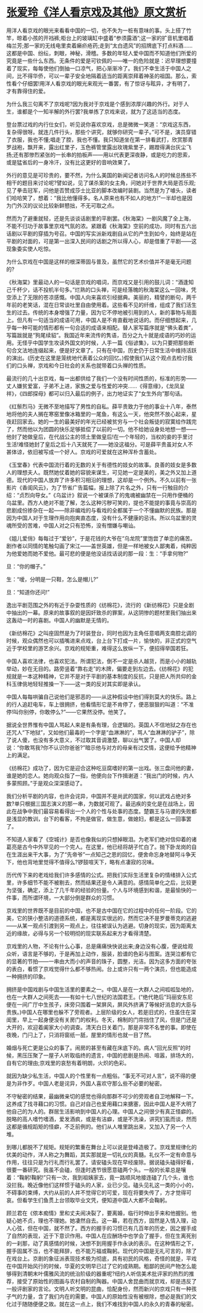 # [张爱玲《洋人看京戏及其他》原文赏析](https://www.vrrw.net/wx/9919.html)

用洋人看京戏的眼光来看看中国的一切，也不失为一桩有意味的事。头上搭了竹竿，晾着小孩的开裆裤;柜台上的玻璃缸中盛着“参须露酒”;这一家的扩音机里唱着梅兰芳;那一家的无线电里卖着癞疥疮药;走到“太白遗风”的招牌底下打点料酒……这都是中国、纷纭，刺眼，神秘，滑稽。多数的年轻人爱中国而不知道他们所爱的究竟是一些什么东西。无条件的爱是可钦佩的——唯一的危险就是：迟早理想要撞着了现实，每每使他们倒抽一口凉气，把心渐渐冷了。我们不幸生活于中国人之间，比不得华侨，可以一辈子安全地隔着适当的距离崇拜着神圣的祖国。那么，索性看个仔细罢!用洋人看京戏的眼光来观光一番罢，有了惊讶与眩异，才有明了，才有靠得住的爱。

为什么我三句离不了京戏呢?因为我对于京戏是个感到浓厚兴趣的外行。对于人生，谁都是个一知半解的外行罢?我单拣了京戏来说，就为了这适当的态度。

登台票过戏的内行仕女们，听见说你喜欢京戏，总是微微一笑道：“京戏这东西，复杂得很呀。就连几件行头，那些个讲究，就够你研究一辈子。”可不是，演员穿错了衣服，我也不懂;唱走了腔，我也不懂。我只知道坐在第一排看武打，欣赏那青罗战袍，飘开来，露出红里子，玉色裤管里露出玫瑰紫里子，踢蹬得满台灰尘飞扬;还有那惨烈紧张的一长串的拍板声——用以代表更深夜静，或是吃力的思索，或是猛省后的一身冷汗，没有比这更好的音响效果了。

外行的意见是可珍贵的，要不然，为什么美国的新闻记者访问名人的时候总拣些不相干的题目来讨论呢?譬如说，见了谋杀案的女主角，问她对于世界大局是否乐观;见了拳击冠军，问他是否赞成莎士比亚的脚本改编时装剧。当然是为了噱头，读者们哈哈笑了，想着：“我比他懂得多。名人原来也有不如人的地方!”一半却也是因为门外汉的议论比较新鲜戆拙，不无可取之点。

然而为了避重就轻，还是先谈谈话剧里的平剧罢。《秋海棠》一剧风魔了全上海，不能不归功于故事里京戏气氛的浓。紧跟着《秋海棠》空前的成功，同时有五六出话剧以平剧的穿插为号召。中国的写实派新戏剧自从它的产生到如今，始终是站在平剧的对面的，可是第一出深入民间的话剧之所以得人心，却是借重了平剧——这现象委实使人吃惊。



为什么京戏在中国是这样的根深蒂固与普及，虽然它的艺术价值并不是毫无问题的?

《秋海棠》里最动人的一句话是京戏的唱词，而京戏又是引用的鼓儿词：“酒逢知己千杯少，话不投机半句多。”烂熟的口头禅，可是经落魄的秋海棠这么一回味，凭空添上了无限的苍凉感慨。中国人向来喜欢引经据典。美丽的，精譬的断句，两千年前的老笑话，混在日常谈吐里自由使用着。这些看不见的纤维，组成了我们活生生的过去。传统的本身增强了力量，因为它不停地被引用到的人，新的事物与局面上。但凡有一句适当的成语可用，中国人是不肯直截地说话的。而仔细想起来，几乎每一种可能的情形都有一句合适的成语来相配。替人家写篇序就是“佛头着粪”，写篇跋就是“狗尾续貂”。我国近年来流传的隽语，百分之九十就是成语的巧妙的运用。无怪乎中国学生攻读外国文的时候，人手一篇《俗谚集》，以为只要把那些断句合文法地连缀起来，便是好文章了。只有在中国，历史仍于日常生活中维持活跃的演出。(历史在这里是笼统地代表着公众的回忆。)假使我们从这个观点去检讨我们的口头禅，京戏和今日社会的关系也就带着口头禅的性质。

最流行的几十出京戏，每一出都供给了我们一个没有时间性质的，标准的形势——丈人嫌贫爱富，子弟不上进，家族之爱与性爱的冲突……《得意缘》，《龙凤呈祥》，《四郎探母》都可以归入最后的例子，出力地证实了“女生外向”那句话。

《红鬃烈马》无微不至地描写了男性的自私。薛平贵致力于他的事业十八年，泰然地将他的夫人搁在寒窑里像冰箱里的一尾鱼，有这么一天，他突然不放心起来，星夜赶回家去。她的一生的最美好的年光已经被贫穷与一个社会叛徒的寂寞给作践完了，然而他以为团圆的快乐足够抵偿了以前的一切。他不给她设身处地想一想——他封了她做皇后，在代战公主的领土里做皇后!在一个年轻的，当权的妾的手里讨生活!难怪她封了皇后之后十八天就死了——她没这福分。可是薛平贵虽对女人不甚体谅，依旧被写成一个好人。京戏的可爱就在这种浑朴含蓄处。

《玉堂春》代表中国流行着的无数的关于有德性的妓女的故事。良善的妓女是多数人的理想夫人。既然她仗着她的容貌来谋生，可见她一定是美的，美之外又加上道德。现代的中国人放弃了许多积习相沿的理想，这却是一个例外。不久以前有一张影片《香闺风云》，为了节省广告篇幅，报上除了片名之外，只有一行触目的介绍：“贞烈向导女。”《乌盆计》叙说一个被谋杀了的鬼魂被幽禁在一只用作便桶的乌盆里。西方人绝对不能了解，怎么这种污秽可笑的，提也不能提的事竟与崇高的悲剧成份掺杂在一起——除非编戏的与看戏的全都属于一个不懂幽默的民族。那是因为中国人对于生理作用向抱爽直态度，没有什么不健康的忌讳。所以乌盆里的灵魂所受的苦难，中国人对之只有恐怖，没有憎嫌与嘲讪。

《姐儿爱俏》每每过于“爱钞”，于是花钱的大爷在“乌龙院”里饱尝了单恋的痛苦。剧作者以同情的笔触勾画了宋江——盖世英雄，但是一样地被女人鄙夷着，纯粹因为他爱她而她不爱他。最可悲的便是他没话找话说的那一段：生：“手拿何物?”

旦：“你的帽子。”

生：“嗳，分明是一只鞋，怎么是帽儿?”

旦：“知道你还问!”

逸出平剧范围之外的有近于杂耍性质的《纺棉花》，流行的《新纺棉花》只是全剧中抽出的一幕。原来的故事叙的是因奸致杀的罪案，从这阴惨的题材里我们抽出来这轰动一时的喜剧。中国人的幽默是无情的。

《新纺棉花》之叫座固然是为了时装登台，同时也因为主角任意唱两支南腔北调的时候，观众偶然也可以插嘴进来点戏，台上台下打成一片，愉快的，非正式的空气近于学校里的游艺余兴。京戏的规矩重，难得这么放纵一下，便招得举国若狂。

中国人喜欢法律，也喜欢犯法。所谓犯法，倒不一定是杀人越货，而是小小的越轨举动，妙在无目的。路旁竖着“靠右走”的木牌，偏要走到左边去。《纺棉花》的犯规就是一本这种精神，它并不是对于平剧的基本制度的反抗，只是把人所共仰的金科玉律佻地轻轻推搡一下——这一类的反对其实即是承认。

中国人每每哄骗自己说他们是邪恶的——从这种假设中他们得到莫大的快乐。路上的行人追赶电车，车上很拥挤，他看情形它是不肯停了，便恶狠狠的叫道：“不准停!叫你别停，你敢停么?”——它果然没停。他笑了。

据说全世界惟有中国人骂起人来是有条有理，合逻辑的。英国人不信地狱之存在也还咒人“下地狱”，又如他们最毒的一个字是“血淋淋的”，骂人“血淋淋的驴子”，除了说人傻，也没有多大意义，不过取其音调激楚，聊以出气罢了。中国人却说：“你敢骂我?你不认识你爸爸?”暗示他与对方的母亲有过交情，这便给予他精神上的满足。

《纺棉花》成功了，因为它是迎合这种吃豆腐嗜好的第一出戏。张三盘问他的妻，谁是她的恋人。她向观众指了一指，他便向台下作揖谢道：“我出门的时候，内人多蒙照顾。”于是观众深深感动了。

我们分析平剧的内容，也许会诧异，中国并不是尚武的国家，何以武戏占绝对多数?单只根据三国志演义的那一串，为数就可观了。最迅疾的变化是在战场上，因此在战争中我们最容易看得出一个人的个性与处事的态度。楚霸王与马谡的失败都是浅显的教训，台下的看客，不拘是做官，做生意，做媳妇，都是这么一回事罢了。

不知道人家看了《空城计》是否也像我似的只想掉眼泪。为老军们绝对信仰着的诸葛亮是古今中外罕见的一个完人。在这里，他已经将胡子忙白了。抛下卧龙岗的自在生涯出来干大事，为了“先帝爷”一点知己之恩的回忆，便舍命忘身地替阿斗争天下，他也背地里觉得不值得么?锣鼓喧天下，略有点凄寂的况味。

历代传下来的老戏给我们许多感情的公式。把我们实际生活里复杂的情绪排入公式里，许多细节不能不被剔去，然而结果还是令人满意的。感情简单化之后，比较更为坚强，确定，添上了几千年的经验的份量。个人与环境感到和谐，是最愉快的一件事，而所谓环境，一大部分倒是群众的习惯。

京戏里的世界既不是目前的中国，也不是古中国在它的过程中的任何一阶段。它的美，它的狭小整洁的道德系统，都是离现实很远的，然而它决不是罗曼蒂克的逃避——从某一观点引渡到另一观点上，往往被误认为逃避。切身的现实，因为距离太近的缘故，必得与另一个较明彻的现实联系起来方才看得清楚。

京戏里的人物，不论有什么心事，总是痛痛快快说出来;身边没有心腹，便说给观众听，语言是不够的，于是再加上动作，服装，脸谱的色彩与图案。连哭泣都有它的显著的节拍——一串由大而小的声音的珠子，圆整，光洁。因为这多方面的夸张的表白，看惯了京戏觉得什么都不够热闹。台上或许只有一两个演员，但也能造成一种拥挤的印象。

拥挤是中国戏剧与中国生活里的要素之一。中国人是在一大群人之间呱呱坠地的，也在一大群人之间死去——有如十七八世纪的法国君王。(“绝代艳后”玛丽安东尼便在一间广厅中生孩子，床旁只围着一架屏风，屏风外挤满了等候好消息的大臣与贵族。)中国人在哪里也躲不了旁观者。上层阶级的女人，若是旧式的，住虽住在深闺里，早上一起身便没有关房门的权利。冬天，棉制的门帘挡住了风，但是门还是大开的，欢迎着阖家大小的调查。清天白日关着门，那是非常不名誉的事。即使在夜晚，门闩上了，只消将窗纸一舐，屋里的情形也就一目了然。

婚烟与死亡更是公众的事了。闹房的甚至有藏在床底下的。病人“回光反照”的时候，黑压压聚了一屋子人听取临终的遗言，中国的悲剧是热闹、喧嚣，排场大的，自有它的理由;京戏里的哀愁有着明朗，火炽的色彩。

就因为缺少私生活，中国人的个性里有一点粗俗。“事无不可对人言”，说不得的便是为非作歹。中国人老是诧异，外国人喜欢守那么些不必要的秘密。

不守秘密的结果，最幽微亲切的感觉也得向那群不可少的旁观者自卫地解释一下。这养成了找寻藉口的习惯。自己对自己也爱用藉口来搪塞，因此中国人是不大明了他自己的为人的。群居生活影响到中国人的心理。中国人之间很少有真正怪癖的。脱略的高人嗜竹嗜酒，爱发酒疯，或是有洁癖，或是不洗澡，讲究扪虱而谈，然而这都是循规蹈矩的怪癖，不乏前例的。他们从人堆里跳出来，又加入了另一个人堆。

到哪儿都脱不了规矩。规矩的繁重在舞台上可以说是登峰造极了。京戏里规律化的优美的动作，洋人称之为舞蹈，其实那就是一切礼仪的真髓。礼仪不一定有命意与作用，往往只是为行礼而行礼罢了。请安磕头现在早经废除。据说磕头磕得好看，很要一番研究。我虽不会磕，但逢时遇节很愿意磕两个头。一般的长辈总是嚷着：“鞠躬!鞠躬!”只有一次，我到祖姨家去，竟一路顺风地接连磕了几个头，谁也没拦我。晚近像他们这样惯于磕头的人家，业已少见。磕头见礼这一类的小小的，不碍事的束缚，大约从前的人并不觉得它的可爱，现在将要失传了，方才觉得可哀。但看学生们鱼贯上台领取毕业文凭，便知道中国人大都不会鞠躬。

顾兰君在《侬本痴情》里和丈夫闹决裂了，要离婚，临行时伸出手来和他握别。他疑心她不贞，理也不理她。她凄然自去。这一幕，若在西方，固然是入情入理，动人心弦，但在中国，就不然了。西方的握手的习惯已有几百年的历史，因之握手成了自然的表现，近于下意识作用。中国人在应酬场中也学会了握手，但在生离死别的一刹那，动了真感情的时候，决想不到用握手作永诀的表示。在这种情形之下，握手固属不当，也不能拜辞，也不能万福或鞠躬。现代的中国是无礼可言的，除了在戏台上。京剧的象征派表现技术极为彻底，具有初民的风格，奇怪的就是，平戏在中国开始风行的时候，华夏的文明早已过了它的成熟期。粗鄙的民间产物怎么能够得到清朝末叶儒雅风流的统治阶级的器重呢?纽约人听信美术批评家的热烈的推荐，接受了原始性的图画与农村自制的陶器。中国人舍昆曲而就京戏，却是违反了一般评剧家的言论。文明人听文明的昆曲，恰配身份，然而新兴的京戏只有一种孩子气的力量，含了我们内在的需要。中国人的原始性没有被根除，想必是我们的文化过于随随便便之故。就在这一点上，我们不难找到中国人的永久的青春的秘密。

